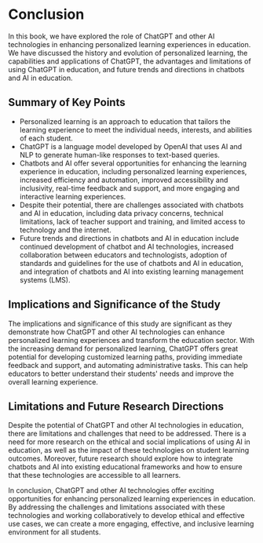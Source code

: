 Conclusion
==========

In this book, we have explored the role of ChatGPT and other AI technologies in enhancing personalized learning experiences in education. We have discussed the history and evolution of personalized learning, the capabilities and applications of ChatGPT, the advantages and limitations of using ChatGPT in education, and future trends and directions in chatbots and AI in education.

Summary of Key Points
---------------------

* Personalized learning is an approach to education that tailors the learning experience to meet the individual needs, interests, and abilities of each student.
* ChatGPT is a language model developed by OpenAI that uses AI and NLP to generate human-like responses to text-based queries.
* Chatbots and AI offer several opportunities for enhancing the learning experience in education, including personalized learning experiences, increased efficiency and automation, improved accessibility and inclusivity, real-time feedback and support, and more engaging and interactive learning experiences.
* Despite their potential, there are challenges associated with chatbots and AI in education, including data privacy concerns, technical limitations, lack of teacher support and training, and limited access to technology and the internet.
* Future trends and directions in chatbots and AI in education include continued development of chatbot and AI technologies, increased collaboration between educators and technologists, adoption of standards and guidelines for the use of chatbots and AI in education, and integration of chatbots and AI into existing learning management systems (LMS).

Implications and Significance of the Study
------------------------------------------

The implications and significance of this study are significant as they demonstrate how ChatGPT and other AI technologies can enhance personalized learning experiences and transform the education sector. With the increasing demand for personalized learning, ChatGPT offers great potential for developing customized learning paths, providing immediate feedback and support, and automating administrative tasks. This can help educators to better understand their students' needs and improve the overall learning experience.

Limitations and Future Research Directions
------------------------------------------

Despite the potential of ChatGPT and other AI technologies in education, there are limitations and challenges that need to be addressed. There is a need for more research on the ethical and social implications of using AI in education, as well as the impact of these technologies on student learning outcomes. Moreover, future research should explore how to integrate chatbots and AI into existing educational frameworks and how to ensure that these technologies are accessible to all learners.

In conclusion, ChatGPT and other AI technologies offer exciting opportunities for enhancing personalized learning experiences in education. By addressing the challenges and limitations associated with these technologies and working collaboratively to develop ethical and effective use cases, we can create a more engaging, effective, and inclusive learning environment for all students.
